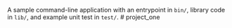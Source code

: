 A sample command-line application with an entrypoint in `bin/`, library code
in `lib/`, and example unit test in `test/`.
#   p r o j e c t _ o n e  
 